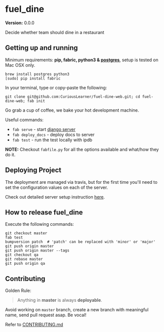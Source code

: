 fuel_dine
==============================

__Version:__ 0.0.0

Decide whether team should dine in a restaurant

## Getting up and running

Minimum requirements: **pip, fabric, python3 & [postgres][install-postgres]**, setup is tested on Mac OSX only.

```
brew install postgres python3
[sudo] pip install fabric
```

[install-postgres]: http://www.gotealeaf.com/blog/how-to-install-postgresql-on-a-mac

In your terminal, type or copy-paste the following:

    git clone git@github.com:CuriousLearner/fuel-dine-web.git; cd fuel-dine-web; fab init

Go grab a cup of coffee, we bake your hot development machine.

Useful commands:

- `fab serve` - start [django server](http://localhost:8000/)
- `fab deploy_docs` - deploy docs to server
- `fab test` - run the test locally with ipdb

**NOTE:** Checkout `fabfile.py` for all the options available and what/how they do it.


## Deploying Project

The deployment are managed via travis, but for the first time you'll need to set the configuration values on each of the server.

Check out detailed server setup instruction [here](docs/backend/server_config.md).

## How to release fuel_dine

Execute the following commands:

```
git checkout master
fab test
bumpversion patch  # 'patch' can be replaced with 'minor' or 'major'
git push origin master
git push origin master --tags
git checkout qa
git rebase master
git push origin qa
```

## Contributing

Golden Rule:

> Anything in **master** is always **deployable**.

Avoid working on `master` branch, create a new branch with meaningful name, send pull request asap. Be vocal!

Refer to [CONTRIBUTING.md][contributing]

[contributing]: http://github.com/CuriousLearner/fuel-dine-web/tree/master/CONTRIBUTING.md
